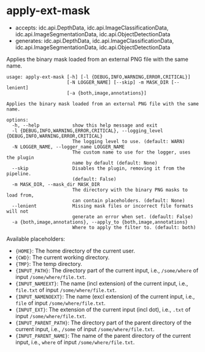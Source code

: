# apply-ext-mask

* accepts: idc.api.DepthData, idc.api.ImageClassificationData, idc.api.ImageSegmentationData, idc.api.ObjectDetectionData
* generates: idc.api.DepthData, idc.api.ImageClassificationData, idc.api.ImageSegmentationData, idc.api.ObjectDetectionData

Applies the binary mask loaded from an external PNG file with the same name.

```
usage: apply-ext-mask [-h] [-l {DEBUG,INFO,WARNING,ERROR,CRITICAL}]
                      [-N LOGGER_NAME] [--skip] -m MASK_DIR [--lenient]
                      [-a {both,image,annotations}]

Applies the binary mask loaded from an external PNG file with the same name.

options:
  -h, --help            show this help message and exit
  -l {DEBUG,INFO,WARNING,ERROR,CRITICAL}, --logging_level {DEBUG,INFO,WARNING,ERROR,CRITICAL}
                        The logging level to use. (default: WARN)
  -N LOGGER_NAME, --logger_name LOGGER_NAME
                        The custom name to use for the logger, uses the plugin
                        name by default (default: None)
  --skip                Disables the plugin, removing it from the pipeline.
                        (default: False)
  -m MASK_DIR, --mask_dir MASK_DIR
                        The directory with the binary PNG masks to load from,
                        can contain placeholders. (default: None)
  --lenient             Missing mask files or incorrect file formats will not
                        generate an error when set. (default: False)
  -a {both,image,annotations}, --apply_to {both,image,annotations}
                        Where to apply the filter to. (default: both)
```

Available placeholders:

* `{HOME}`: The home directory of the current user.
* `{CWD}`: The current working directory.
* `{TMP}`: The temp directory.
* `{INPUT_PATH}`: The directory part of the current input, i.e., `/some/where` of input `/some/where/file.txt`.
* `{INPUT_NAMEEXT}`: The name (incl extension) of the current input, i.e., `file.txt` of input `/some/where/file.txt`.
* `{INPUT_NAMENOEXT}`: The name (excl extension) of the current input, i.e., `file` of input `/some/where/file.txt`.
* `{INPUT_EXT}`: The extension of the current input (incl dot), i.e., `.txt` of input `/some/where/file.txt`.
* `{INPUT_PARENT_PATH}`: The directory part of the parent directory of the current input, i.e., `/some` of input `/some/where/file.txt`.
* `{INPUT_PARENT_NAME}`: The name of the parent directory of the current input, i.e., `where` of input `/some/where/file.txt`.
